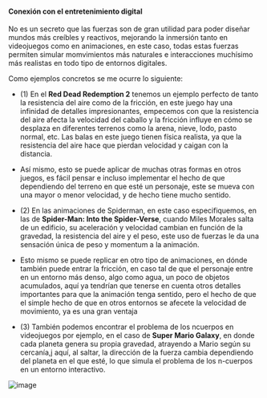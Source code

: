 #### Conexión con el entretenimiento digital

No es un secreto que las fuerzas son de gran utilidad para poder diseñar mundos más creíbles y reactivos, mejorando la inmersión tanto en videojuegos como en animaciones, en este caso, todas estas fuerzas
permiten simular momvimientos más naturales e interacciones muchísimo más realistas en todo tipo de entornos digitales.

Como ejemplos concretos se me ocurre lo siguiente:

 - (1) En el **Red Dead Redemption 2** tenemos un ejemplo perfecto de tanto la resistencia del aire como de la fricción, en este juego hay una infinidad de detalles impresionantes, empecemos con que
 la resistencia del aire afecta la velocidad del caballo y la fricción influye en cómo se desplaza en diferentes terrenos como la arena, nieve, lodo, pasto normal, etc.
 Las balas en este juego tienen física realista, ya que la resistencia del aire hace que pierdan velocidad y caigan con la distancia.

- Así mismo, esto se puede aplicar de muchas otras formas en otros juegos, es fácil pensar e incluso implementar el hecho de que dependiendo del terreno en que esté un personaje, este se mueva con una
mayor o menor velocidad, y de hecho tiene mucho sentido.

 - (2) En las animaciones de Spiderman, en este caso especifiquemos, en las de **Spider-Man: Into the Spider-Verse**, cuando Miles Morales salta de un edificio,
 su aceleración y velocidad cambian en función de la gravedad, la resistencia del aire y el peso, este uso de fuerzas le da una sensación única de peso y momentum a la animación.

- Esto mismo se puede replicar en otro tipo de animaciones, en dónde también puede entrar la fricción, en caso tal de que el personaje entre en un entorno más denso, algo como agua, un poco de objetos acumulados,
aquí ya tendrían que tenerse en cuenta otros detalles importantes para que la animación tenga sentido, pero el hecho de que el simple hecho de que en otros entornos se afecete la velocidad de movimiento, ya 
es una gran ventaja

 - (3) También podemos encontrar el problema de los ncuerpos en videojuegos por ejemplo, en el caso de **Super Mario Galaxy**, en donde cada planeta genera su propia gravedad, atrayendo a Mario según su cercanía,j
 aquí, al saltar, la dirección de la fuerza cambia dependiendo del planeta en el que esté, lo que simula el problema de los n-cuerpos en un entorno interactivo.

![image](https://github.com/user-attachments/assets/1a137dfa-1881-49f4-a65e-a2a371197d24)
